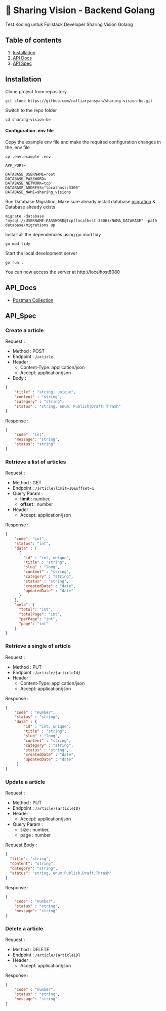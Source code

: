 # 📝 Sharing Vision - Backend Golang

Test Koding untuk Fullstack Developer Sharing Vision Golang

## Table of contents
1. [Installation](#Installation)
2. [API Docs](#API_Docs)
3. [API Spec](#API_Spec)


## Installation

Clone project from repository

```
git clone https://github.com/rafliaryansyah/sharing-vision-be.git
```

Switch to the repo folder

```
cd sharing-vision-be
```

#### Configuration .env file

Copy the example env file and make the required configuration changes in the .env file

```
cp .env.example .env
```


```
APP_PORT=

DATABASE_USERNAME=root
DATABASE_PASSWORD=
DATABASE_NETWORK=tcp
DATABASE_ADDRESS="localhost:3306"
DATABASE_NAME=sharing_visions
```

Run Database Migration, Make sure already install database [migration](https://github.com/golang-migrate/migrate) & Database already exists
```
migrate -database "mysql://USERNAME:PASSWORD@tcp(localhost:3306)/NAMA_DATABASE" -path database/migrations up
```

Install all the dependencies using go mod tidy

```
go mod tidy
```

Start the local development server

```
go run .
```

You can now access the server at http://localhost8080


## API_Docs
- [Postman Collection](https://documenter.getpostman.com/view/8650602/2s93zFYfP8)


## API_Spec

### Create a article

Request :
- Method : POST
- Endpoint : `/article`
- Header :
    - Content-Type: application/json
    - Accept: application/json
- Body :

```json 
{
    "title" : "string, unique",
    "content" : "string",
    "category" : "string",
    "status" : "string, enum: Publish|Draft|Thrash"
}
```

Response :

```json 
{
    "code": "int",
    "message": "string",
    "status": "string"
}
```

### Retrieve a list of articles

Request :
- Method : GET
- Endpoint : `/article?limit=10&offset=1`
- Query Param :
  - **limit** : number,
  - **offset** : number
- Header :
    - Accept: application/json

Response :

```json 
{
    "code": "int",
    "status": "int",
    "data" : [
      {
        "id" : "int, unique",
        "title" : "string",
        "slug" : "long",
        "content" : "string",
        "category" : "string",
        "status" : "string",
        "createdDate" : "date",
        "updatedDate" : "date"
      }
    ],
    "meta": {
      "total": "int",
      "totalPage": "int",
      "perPage": "int",
      "page": "int"
    }
}
```

### Retrieve a single of article

Request :
- Method : PUT
- Endpoint : `/article/{articleId}`
- Header :
    - Content-Type: application/json
    - Accept: application/json

Response :

```json 
{
    "code" : "number",
    "status" : "string",
    "data" : {
        "id" : "int, unique",
        "title" : "string",
        "slug" : "long",
        "content" : "string",
        "category" : "string",
        "status" : "string",
        "createdDate" : "date",
        "updatedDate" : "date"
     }
}
```

### Update a article

Request :
- Method : PUT
- Endpoint : `/article/{articleID}`
- Header :
    - Accept: application/json
- Query Param :
    - size : number,
    - page : number

Request Body :

```json
{
  "title": "string",
  "content": "string",
  "category": "string",
  "status": "string, enum:Publish,Draft,Thrash"
}
```

Response :

```json 
{
    "code" : "number",
    "status" : "string",
    "message": "string"
}
```

### Delete a article

Request :
- Method : DELETE
- Endpoint : `/article/{articleID}`
- Header :
    - Accept: application/json

Response :

```json 
{
    "code" : "number",
    "status" : "string",
    "message": "string"
}
```